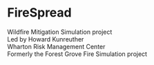 # FireSpread
Wildfire Mitigation Simulation project  
Led by Howard Kunreuther  
Wharton Risk Management Center  
Formerly the Forest Grove Fire Simulation project
